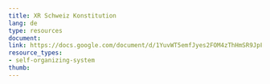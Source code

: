 ```yaml
---
title: XR Schweiz Konstitution 
lang: de
type: resources
document: 
link: https://docs.google.com/document/d/1YuvWT5emfJyes2FOM4zThHmSR9JpFVQtudLIGQWCR3s/edit?usp=sharing
resource_types:
- self-organizing-system
thumb: 
---
```

